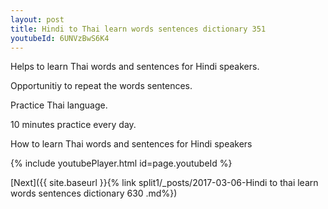 ```yaml
---
layout: post
title: Hindi to Thai learn words sentences dictionary 351 
youtubeId: 6UNVzBwS6K4
---
```

 
 
Helps to learn Thai words and sentences for Hindi speakers.

Opportunitiy to repeat the words sentences. 

Practice Thai language. 
 
10 minutes practice every day. 
 
How to learn Thai words and sentences for Hindi speakers 
 
{% include youtubePlayer.html id=page.youtubeId %}
 
 
[Next]({{ site.baseurl }}{% link  split1/_posts/2017-03-06-Hindi to thai learn words sentences dictionary 630 .md%})
 
